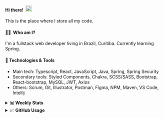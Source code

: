 #### Hi there!&nbsp;&nbsp;<img src="https://media.giphy.com/media/hvRJCLFzcasrR4ia7z/giphy.gif" width="20px">
This is the place where I store all my code.

#### 👨‍💻 &nbsp;Who am I?
I'm a fullstack web developer living in Brazil, Curitiba. Currently learning Spring.

#### 🔧&nbsp;Technologies & Tools
- Main tech: Typescript, React, JavaScript, Java, Spring, Spring Security </br>
- Secondary tools: Styled Components, Chakra, SCSS/SASS, Bootstrap, React-bootstrap, MySQL, JWT, Axios </br>
- Others: Scrum, Git, Illustrator, Postman, Figma, NPM, Maven, VS Code, Intellij </br> 


<details>
  <summary><b> 📊&nbsp;Weekly Stats</b></summary>
<!--START_SECTION:waka-->

```text
TypeScript       33 hrs 58 mins  ███████████████▒░░░░░░░░░   61.30 %
JavaScript       9 hrs 15 mins   ████▒░░░░░░░░░░░░░░░░░░░░   16.71 %
Java             6 hrs 34 mins   ███░░░░░░░░░░░░░░░░░░░░░░   11.87 %
CSS              1 hr 38 mins    ▓░░░░░░░░░░░░░░░░░░░░░░░░   02.95 %
HTML             1 hr 36 mins    ▓░░░░░░░░░░░░░░░░░░░░░░░░   02.91 %
Text             1 hr 14 mins    ▓░░░░░░░░░░░░░░░░░░░░░░░░   02.25 %
```

<!--END_SECTION:waka-->
</details>

<details>
  <summary>&#x1f4c8;<b> GitHub Usage</b></summary>
  
[![Top Langs](https://github-readme-stats.vercel.app/api/top-langs/?username=gxlpes&&langs_count=9&layout=compact)](https://github.com/anuraghazra/github-readme-stats)

</details>
